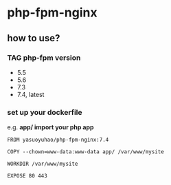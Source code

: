 # php-fpm-nginx

## how to use?

### TAG php-fpm version

* 5.5
* 5.6
* 7.3
* 7.4, latest

### set up your dockerfile

e.g.
**app/ import your php app**

```=dockerfile
FROM yasuoyuhao/php-fpm-nginx:7.4

COPY --chown=www-data:www-data app/ /var/www/mysite

WORKDIR /var/www/mysite

EXPOSE 80 443
```
